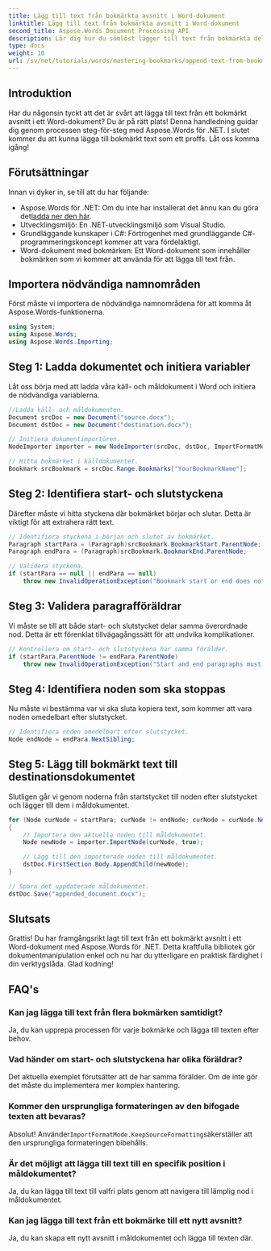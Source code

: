 ```yaml
---
title: Lägg till text från bokmärkta avsnitt i Word-dokument
linktitle: Lägg till text från bokmärkta avsnitt i Word-dokument
second_title: Aspose.Words Document Processing API
description: Lär dig hur du sömlöst lägger till text från bokmärkta delar av ett Word-dokument med Aspose.Words för .NET. Denna steg-för-steg handledning.
type: docs
weight: 10
url: /sv/net/tutorials/words/mastering-bookmarks/append-text-from-bookmarked-sections/
---
```

## Introduktion

Har du någonsin tyckt att det är svårt att lägga till text från ett bokmärkt avsnitt i ett Word-dokument? Du är på rätt plats! Denna handledning guidar dig genom processen steg-för-steg med Aspose.Words för .NET. I slutet kommer du att kunna lägga till bokmärkt text som ett proffs. Låt oss komma igång!

## Förutsättningar

Innan vi dyker in, se till att du har följande:

-  Aspose.Words för .NET: Om du inte har installerat det ännu kan du göra det[ladda ner den här](https://releases.aspose.com/words/net/).
- Utvecklingsmiljö: En .NET-utvecklingsmiljö som Visual Studio.
- Grundläggande kunskaper i C#: Förtrogenhet med grundläggande C#-programmeringskoncept kommer att vara fördelaktigt.
- Word-dokument med bokmärken: Ett Word-dokument som innehåller bokmärken som vi kommer att använda för att lägga till text från.

## Importera nödvändiga namnområden

Först måste vi importera de nödvändiga namnområdena för att komma åt Aspose.Words-funktionerna.

```csharp
using System;
using Aspose.Words;
using Aspose.Words.Importing;
```

## Steg 1: Ladda dokumentet och initiera variabler

Låt oss börja med att ladda våra käll- och måldokument i Word och initiera de nödvändiga variablerna.

```csharp
//Ladda käll- och måldokumenten.
Document srcDoc = new Document("source.docx");
Document dstDoc = new Document("destination.docx");

// Initiera dokumentimportören.
NodeImporter importer = new NodeImporter(srcDoc, dstDoc, ImportFormatMode.KeepSourceFormatting);

// Hitta bokmärket i källdokumentet.
Bookmark srcBookmark = srcDoc.Range.Bookmarks["YourBookmarkName"];
```

## Steg 2: Identifiera start- och slutstyckena

Därefter måste vi hitta styckena där bokmärket börjar och slutar. Detta är viktigt för att extrahera rätt text.

```csharp
// Identifiera styckena i början och slutet av bokmärket.
Paragraph startPara = (Paragraph)srcBookmark.BookmarkStart.ParentNode;
Paragraph endPara = (Paragraph)srcBookmark.BookmarkEnd.ParentNode;

// Validera styckena.
if (startPara == null || endPara == null)
    throw new InvalidOperationException("Bookmark start or end does not have a valid paragraph parent.");
```

## Steg 3: Validera paragrafföräldrar

Vi måste se till att både start- och slutstycket delar samma överordnade nod. Detta är ett förenklat tillvägagångssätt för att undvika komplikationer.

```csharp
// Kontrollera om start- och slutstyckena har samma förälder.
if (startPara.ParentNode != endPara.ParentNode)
    throw new InvalidOperationException("Start and end paragraphs must have the same parent.");
```

## Steg 4: Identifiera noden som ska stoppas

Nu måste vi bestämma var vi ska sluta kopiera text, som kommer att vara noden omedelbart efter slutstycket.

```csharp
// Identifiera noden omedelbart efter slutstycket.
Node endNode = endPara.NextSibling;
```

## Steg 5: Lägg till bokmärkt text till destinationsdokumentet

Slutligen går vi genom noderna från startstycket till noden efter slutstycket och lägger till dem i måldokumentet.

```csharp
for (Node curNode = startPara; curNode != endNode; curNode = curNode.NextSibling)
{
    // Importera den aktuella noden till måldokumentet.
    Node newNode = importer.ImportNode(curNode, true);

    // Lägg till den importerade noden till måldokumentet.
    dstDoc.FirstSection.Body.AppendChild(newNode);
}

// Spara det uppdaterade måldokumentet.
dstDoc.Save("appended_document.docx");
```

## Slutsats

Grattis! Du har framgångsrikt lagt till text från ett bokmärkt avsnitt i ett Word-dokument med Aspose.Words för .NET. Detta kraftfulla bibliotek gör dokumentmanipulation enkel och nu har du ytterligare en praktisk färdighet i din verktygslåda. Glad kodning!

## FAQ's

### Kan jag lägga till text från flera bokmärken samtidigt?
Ja, du kan upprepa processen för varje bokmärke och lägga till texten efter behov.

### Vad händer om start- och slutstyckena har olika föräldrar?
Det aktuella exemplet förutsätter att de har samma förälder. Om de inte gör det måste du implementera mer komplex hantering.

### Kommer den ursprungliga formateringen av den bifogade texten att bevaras?
 Absolut! Använder`ImportFormatMode.KeepSourceFormatting`säkerställer att den ursprungliga formateringen bibehålls.

### Är det möjligt att lägga till text till en specifik position i måldokumentet?
Ja, du kan lägga till text till valfri plats genom att navigera till lämplig nod i måldokumentet.

### Kan jag lägga till text från ett bokmärke till ett nytt avsnitt?
Ja, du kan skapa ett nytt avsnitt i måldokumentet och lägga till texten där.